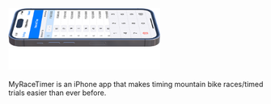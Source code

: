 <picture>
    <img alt="mockup" src="./READMEImages/MRTMockup.png" width="300">
</picture>
<br>
<picture>
  <source media="(prefers-color-scheme: dark)" srcset="./READMEImages/MRTLogoWhite.png">
  <source media="(prefers-color-scheme: light)" srcset="./READMEImages/MRTLogo.png">
  <img alt="Logo" src="./READMEImages/MRTLogoWhite.png" width="300">
</picture>
<br>
<br>
MyRaceTimer is an iPhone app that makes timing mountain bike races/timed trials easier than ever before.
